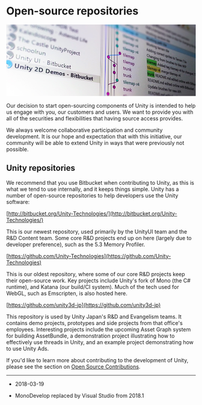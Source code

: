 # Open-source repositories


![](../uploads/Main/OpenSourceRepositories.png)

Our decision to start open-sourcing components of Unity is intended to help us engage with you, our customers and users. We want to provide you with all of the securities and flexibilities that having source access provides.

We always welcome collaborative participation and community development. It is our hope and expectation that with this initiative, our community will be able to extend Unity in ways that were previously not possible.

## Unity repositories

We recommend that you use Bitbucket when contributing to Unity, as this is what we tend to use internally, and it keeps things simple. Unity has a number of open-source repositories to help developers use the Unity software:

[http://bitbucket.org/Unity-Technologies/](http://bitbucket.org/Unity-Technologies/)

This is our newest repository, used primarily by the UnityUI team and the R&amp;D Content team. Some core R&amp;D projects end up on here (largely due to developer preference), such as the 5.3 Memory Profiler. 

[https://github.com/Unity-Technologies](https://github.com/Unity-Technologies)

This is our oldest repository, where some of our core R&amp;D projects keep their open-source work. Key projects include Unity's fork of Mono (the C# runtime), and Katana (our build/CI system). Much of the tech used for WebGL, such as Emscripten, is also hosted here.

[https://github.com/unity3d-jp](https://github.com/unity3d-jp)

This repository is used by Unity Japan's R&amp;D and Evangelism teams. It contains demo projects, prototypes and side projects from that office's employees. Interesting projects include the upcoming Asset Graph system for building AssetBundle, a demonstration project illustrating how to effectively use threads in Unity, and an example project demonstrating how to use Unity Ads.

If you'd like to learn more about contributing to the development of Unity, please see the section on [Open Source Contributions](ContributingToUnity).

---
* <span class="page-edit">2018-03-19  <!-- include IncludeTextAmendPageSomeEdit --></span>

* <span class="page-history">MonoDevelop replaced by Visual Studio from 2018.1</span>